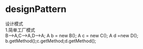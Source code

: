 # designPattern
设计模式  
1.简单工厂模式  
B-->A,C-->A,D-->A; A b = new B(); A c = new C(); A d =new D();  
b.getMethod();c.getMethod;d.getMethod();
